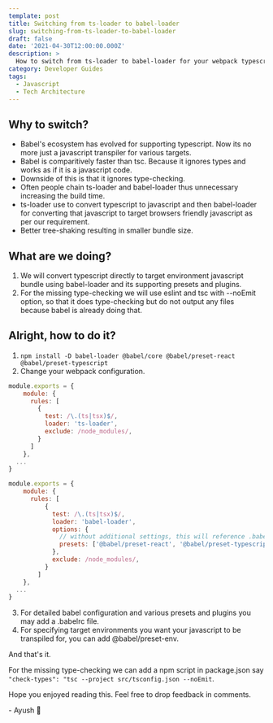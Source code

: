 ```yaml
---
template: post
title: Switching from ts-loader to babel-loader
slug: switching-from-ts-loader-to-babel-loader
draft: false
date: '2021-04-30T12:00:00.000Z'
description: >
  How to switch from ts-loader to babel-loader for your webpack typescript build process and why does it makes sense to do so.
category: Developer Guides
tags:
  - Javascript
  - Tech Architecture
---
```


## Why to switch?
- Babel's ecosystem has evolved for supporting typescript. Now its no more just a javascript transpiler for various targets.
- Babel is comparitively faster than tsc. Because it ignores types and works as if it is a javascript code.
- Downside of this is that it ignores type-checking.
- Often people chain ts-loader and babel-loader thus unnecessary increasing the build time.
- ts-loader use to convert typescript to javascript and then babel-loader for converting that javascript to target browsers friendly javascript as per our requirement.
- Better tree-shaking resulting in smaller bundle size.

## What are we doing?
1. We will convert typescript directly to target environment javascript bundle using babel-loader and its supporting presets and plugins.
2. For the missing type-checking we will use eslint and tsc with --noEmit option, so that it does type-checking but do not output any files because babel is already doing that.

## Alright, how to do it?
1. `npm install -D babel-loader @babel/core @babel/preset-react @babel/preset-typescript`
2. Change your webpack configuration.
```js
module.exports = {
    module: {
      rules: [
        {
          test: /\.(ts|tsx)$/,
          loader: 'ts-loader',
          exclude: /node_modules/,
        }
      ]
    },
  ...
}
```

```js
module.exports = {
    module: {
      rules: [
          {
            test: /\.(ts|tsx)$/,
            loader: 'babel-loader',
            options: {
              // without additional settings, this will reference .babelrc
              presets: ['@babel/preset-react', '@babel/preset-typescript']
            },
            exclude: /node_modules/,
          }
        ]
    },
  ...
}
```

3. For detailed babel configuration and various presets and plugins you may add a .babelrc file.
4. For specifying target environments you want your javascript to be transpiled for, you can add @babel/preset-env.

And that's it.

For the missing type-checking we can add a npm script in package.json say `"check-types": "tsc --project src/tsconfig.json --noEmit`.

Hope you enjoyed reading this. Feel free to drop feedback in comments.

\- Ayush 🙂
